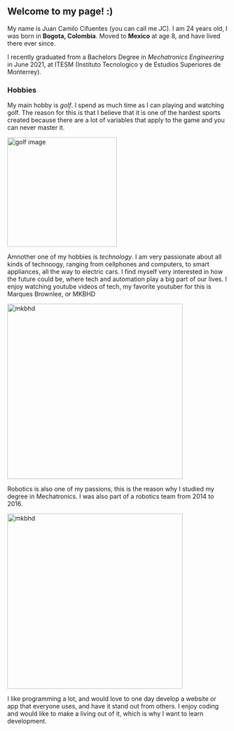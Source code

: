 ## Welcome to my page! :)

My name is Juan Camilo Cifuentes (you can call me JC). I am 24 years old, I was born in **Bogota, Colombia**. Moved to **Mexico** at age 8, and have lived there ever since.

I recently graduated from a Bachelors Degree in _Mechatronics Engineering_ in June 2021, at ITESM (Instituto Tecnologico y de Estudios Superiores de Monterrey). 

### Hobbies

My main hobby is *golf*. I spend as much time as I can playing and watching golf. The reason for this is that I believe that it is one of the hardest sports created because there are a lot of variables that apply to the game and you can never master it. 

<img src="https://user-images.githubusercontent.com/15177461/149040541-e5d3df43-5d21-4a22-a273-011f37222e40.JPG" alt="golf image" width="250" style="horizontal-align:middle"/>


Amnother one of my hobbies is *technology*. I am very passionate about all kinds of technoogy, ranging from cellphones and computers, to smart appliances, all the way to electric cars. I find myself very interested in how the future could be, where tech and automation play a big part of our lives. I enjoy watching youtube videos of tech, my favorite youtuber for this is Marques Brownlee, or MKBHD

<img src="https://i.ytimg.com/vi/pkuxIy3kFZM/maxresdefault.jpg" alt="mkbhd" width="400" style="vertical-align:middle"/>


Robotics is also one of my passions, this is the reason why I studied my degree in Mechatronics. I was also part of a robotics team from 2014 to 2016.

<img src="https://pbs.twimg.com/media/CdB9RRZUMAAFU_0?format=jpg&name=medium" alt="mkbhd" width="400" style="vertical-align:middle"/>


I like programming a lot, and would love to one day develop a website or app that everyone uses, and have it stand out from others. I enjoy coding and would like to make a living out of it, which is why I want to learn development.


